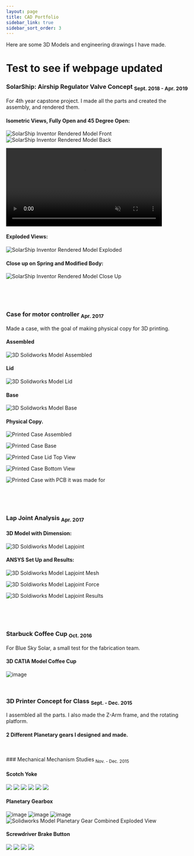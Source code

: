 ```yaml
---
layout: page
title: CAD Portfolio
sidebar_link: true
sidebar_sort_order: 3
---
```


Here are some 3D Models and engineering drawings I have made.

# Test to see if webpage updated

### SolarShip: Airship Regulator Valve Concept <sub> Sept. 2018 - Apr. 2019 </sub>
For 4th year capstone project. I made all the parts and created the assembly, and rendered them.

#### Isometric Views, Fully Open and 45 Degree Open:

![](/_images/portfolio/ss1assemFullOpen.PNG "SolarShip Inventor Rendered Model Front")
![](/_images/portfolio/ss1-45openBackBiew.PNG "SolarShip Inventor Rendered Model Back")

<a href="https://gyazo.com/415405b4618acde840b53b577b668791"><video alt="Valve Opening" width="425" muted loop playsinline controls><source src="https://i.gyazo.com/415405b4618acde840b53b577b668791.mp4" type="video/mp4" /></video></a>

#### Exploded Views:

![](/_images/portfolio/ss1exploded.PNG "SolarShip Inventor Rendered Model Exploded")

#### Close up on Spring and Modified Body:

![](/_images/portfolio/ss1springCloseUp.JPG "SolarShip Inventor Rendered Model Close Up")

<p>&nbsp;</p> 
<p>&nbsp;</p> 

### Case for motor controller <sub> Apr. 2017 </sub>
Made a case, with the goal of making physical copy for 3D printing.

#### Assembled

![](/_images/portfolio/mcCaseAssem.PNG "3D Solidworks Model Assembled")

#### Lid

![](/_images/portfolio/mcCaseLid.PNG "3D Solidworks Model Lid")

#### Base

![](/_images/portfolio/mcCaseBase.PNG "3D Solidworks Model Base")

#### Physical Copy.

![](/_images/portfolio/mcPrintedCaseAssem.PNG "Printed Case Assembled")

![](/_images/portfolio/mcPrintedCaseBase.PNG "Printed Case Base")

![](/_images/portfolio/mcPrintedCaseLid.PNG "Printed Case Lid Top View")

![](/_images/portfolio/mcPrintedCaseFlipped.PNG "Printed Case Bottom View")

![](/_images/portfolio/mcPrintedCasePCB.PNG "Printed Case with PCB it was made for")

<p>&nbsp;</p> 
<p>&nbsp;</p> 

### Lap Joint Analysis <sub> Apr. 2017 </sub>

#### 3D Model with Dimension:

![](/_images/portfolio/LapJointModel.PNG "3D Soldiworks Model Lapjoint")

#### ANSYS Set Up and Results:

![](/_images/portfolio/LapJointFEAmesh.PNG "3D Soldiworks Model Lapjoint Mesh")

![](/_images/portfolio/LapJointFEAforceApp.PNG "3D Soldiworks Model Lapjoint Force")

![](/_images/portfolio/LapJointFEAresults.PNG "3D Soldiworks Model Lapjoint Results")

<p>&nbsp;</p> 
<p>&nbsp;</p> 

### Starbuck Coffee Cup <sub> Oct. 2016 </sub>
For Blue Sky Solar, a small test for the fabrication team.

#### 3D CATIA Model Coffee Cup
![image](/_images/portfolio/coffee-cup.PNG "CATIA Coffee Cup Model")


<p>&nbsp;</p> 

### 3D Printer Concept for Class <sub> Sept. - Dec. 2015 </sub>
I assembled all the parts. I also made the Z-Arm frame, and the rotating platform.

#### 2 Different Planetary gears I designed and made.


<p>&nbsp;</p> 
### Mechanical Mechanism Studies <sub> Nov. - Dec. 2015 </sub>

#### Scotch Yoke
![](/_images/portfolio/MMSscotchyokeAssem.PNG "" )
![](/_images/portfolio/MMSscotchyokeAssemEngdiagram.png "" )
![](/_images/portfolio/MMSscotchyokeBearingSupport.PNG "" )
![](/_images/portfolio/MMSscotchyokeSupportEngdiagram.png "" )
![](/_images/portfolio/MMSscotchyokeLinear.PNG "" )
![](/_images/portfolio/MMSscotchyokeLineaEngdiagram.png "" )

#### Planetary Gearbox
![image](/_images/portfolio/MMSplanetary1-5.PNG "Solidworks Model Planetary Gear 1:5 ")
![image](/_images/portfolio/MMSplanetary1-6.PNG "Solidworks Model Planetary Gear 1:6 ")
![image](/_images/portfolio/MMSplanetaryCombined.PNG "Solidworks Model Planetary Gear Combined")
![](/_images/portfolio/MMSplanetaryGearAssemtEngdiagram.png "Solidworks Model Planetary Gear Combined Exploded View" )

#### Screwdriver Brake Button
![](/_images/portfolio/MMSscrewdriveAssem.PNG "" )
![](/_images/portfolio/MMSscrewdriveAssemSpringEngdiagram.png "" )
![](/_images/portfolio/MMSscrewdriveAssemTransparant.PNG "" )
![](/_images/portfolio/MMSscrewdriveShaftEngdiagram.png "" )
